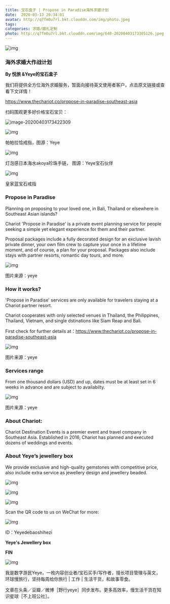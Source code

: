 ```yaml
---
title: 宝石盒子 | Propose in Paradise海外求婚计划
date:  2020-03-13 20:34:01
avatar: http://q7fm0u7rl.bkt.clouddn.com/img/photo.jpeg
tags: 
categories: 求婚/婚礼定制
photo: http://q7fm0u7rl.bkt.clouddn.com/img/640-20200403173305126.jpeg
---
```


![img](http://q7fm0u7rl.bkt.clouddn.com/img/640-20200403173410564.jpeg)

### 海外求婚大作战计划



**By 悦旅 &Yeye的宝石盒子**



我们将提供全方位海外求婚服务，暂面向接待英文使用者客户，点击原文链接或查看下文详情！

https://www.thechariot.co/propose-in-paradise-southeast-asia



扫码围观更多好价格宝石宝贝：

![image-20200403173422309](http://q7fm0u7rl.bkt.clouddn.com/img/image-20200403173422309.png)



![img](http://q7fm0u7rl.bkt.clouddn.com/img/640-20200403173432390.jpeg)

帕帕拉恰戒指，图源：Yeye



![img](http://q7fm0u7rl.bkt.clouddn.com/img/640-20200403173441225.jpeg)

灯泡感日本海水akoya珍珠手链， 图源：Yeye宝石伙伴



![img](http://q7fm0u7rl.bkt.clouddn.com/img/640-20200403173448262.jpeg)

皇家蓝宝石戒指



### **Propose in Paradise**



Planning on proposing to your loved one, in Bali, Thailand or elsewhere in Southeast Asian islands? 



Chariot 'Propose in Paradise' is a private event planning service for people seeking a simple yet elegant experience for them and their partner. 



Proposal packages include a fully decorated design for an exclusive lavish private dinner, your own film crew to capture your once in a lifetime moment, and of course, a plan for your proposal. Packages also include stays with partner resorts, romantic day tours, and more.

![img](http://q7fm0u7rl.bkt.clouddn.com/img/640-20200403173305126.jpeg)

图片来源：yeye



### **How it works?** 



'Propose in Paradise' services are only available for travelers staying at a Chariot partner resort. 



Chariot cooperates with only selected venues in Thailand, the Philippines, Thailand, Vietnam, and single dstinations like Siam Reap and Bali.



First check for further details at：https://www.thechariot.co/propose-in-paradise-southeast-asia

![img](https://mmbiz.qpic.cn/mmbiz_jpg/R4MibUTItVc52xOa48qNPaYfkdeibyibfWA6Y8OYjrJmTLhSBlNdBpNvXYru6vqmu4gff1u5RJIFDqTyV3WXA9Bpg/640?wx_fmt=jpeg&wxfrom=5&wx_lazy=1&wx_co=1)

  图片来源：yeye



### **Services range**



From one thousand dollars (USD) and up, dates must be at least set in 6 weeks in advance and are subject to availabilty.



![img](https://mmbiz.qpic.cn/mmbiz_jpg/R4MibUTItVc52xOa48qNPaYfkdeibyibfWAWgFJIe64xQ1tQ0qtKwLRN3S7ZmJHiaG0C220icicUiah83TpiaibgnXDRRYA/640?wx_fmt=jpeg&wxfrom=5&wx_lazy=1&wx_co=1)

图片来源：yeye





### **About Chariot**:



Chariot Destination Events is a premier event and travel company in Southeast Asia. Established in 2016, Chariot has planned and executed dozens of weddings and events. 

### **About Yeye’s jewellery box**

We provide exclusive and high-quality gemstones with competitive price, also include extra service as jewellery design and jewellery beaded.



![img](https://mmbiz.qpic.cn/mmbiz_png/R4MibUTItVc46WDrqFTTk1N4PV9AGjooaVbIZOy9n6xTibcPSRpM1Gk10h6Pd6HrgHprFQw4F2icMl8vBOic6AtlYA/640?wx_fmt=png&wxfrom=5&wx_lazy=1&wx_co=1)



![img](https://mmbiz.qpic.cn/mmbiz_jpg/R4MibUTItVc7DAGbn2VRicVaEkKyFTq7AZRiaHic62o4tH6ZzICgR9KnSBomxKDokfvVMBQakBzcmeg4pCnggBucibw/640?wx_fmt=jpeg&wxfrom=5&wx_lazy=1&wx_co=1)



![img](https://mmbiz.qpic.cn/mmbiz_jpg/R4MibUTItVc7DAGbn2VRicVaEkKyFTq7AZ6mYgzzt2omqDEHCdibTic2rLB7kehMe2icpIBLpURHxibGtkA1xngzqibfQ/640?wx_fmt=jpeg&wxfrom=5&wx_lazy=1&wx_co=1)



Scan the QR code to us on WeChat for more: 



![img](https://mmbiz.qpic.cn/mmbiz_jpg/R4MibUTItVc7DAGbn2VRicVaEkKyFTq7AZ881xicydpLoMOO4IlrCUQESHicDInGNc4jZpIedjLicCOQxG5K7Xft6sQ/640?wx_fmt=jpeg&wxfrom=5&wx_lazy=1&wx_co=1)

ID：Yeyedebaoshihezi



**Yeye's Jewellery box**





**FIN**

![img](https://mmbiz.qpic.cn/mmbiz_jpg/KXPy3WF0xRHhGFPRNtZ6MkCqCMKicp4iaptQNU0vDwHMh1xofsaSQ76LImVJZ3M7XPgWibb3Px6QeXI4s11gVaoqw/640?wx_fmt=jpeg&wxfrom=5&wx_lazy=1&wx_co=1)





我是数字游民Yeye，一枚内容创业者/宝石买手/写作者，擅长项目管理与英文，环球慢旅行，坚持每周给你旅行 | 工作 | 生活干货，和故事零食。



文章在头条／豆瓣／微博［野行yeye］同步发布。更多高效率，慢生活干货在知识星球［不上班公社］。